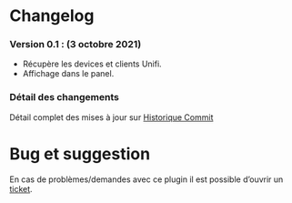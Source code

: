 # Changelog

### Version 0.1 : (**3 octobre 2021**)

* Récupère les devices et clients Unifi.
* Affichage dans le panel.

### Détail des changements

Détail complet des mises à jour sur [Historique Commit](https://github.com/lucguinchard/plugin-Unifi/commits/master)

# Bug et suggestion

En cas de problèmes/demandes avec ce plugin il est possible d’ouvrir un [ticket](https://github.com/lucguinchard/plugin-Unifi/issues/new).

